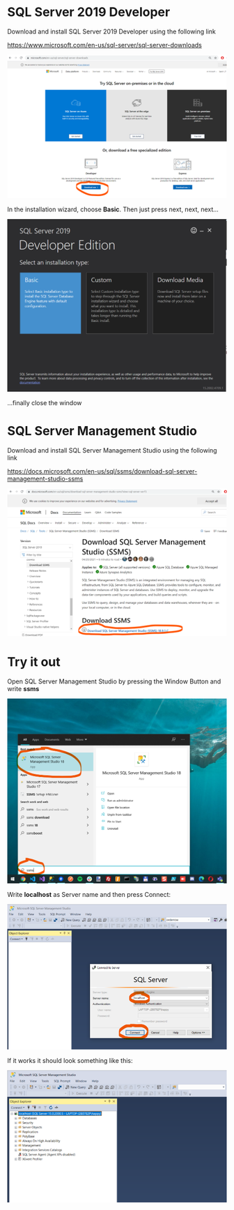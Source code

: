 
# SQL Server 2019 Developer

Download and install SQL Server 2019 Developer using the following link 

https://www.microsoft.com/en-us/sql-server/sql-server-downloads 

![](img/01.png)

In the installation wizard, choose **Basic**. Then just press next, next, next... 

![](img/02.png)

...finally close the window

# SQL Server Management Studio

Download and install SQL Server Management Studio using the following link 

https://docs.microsoft.com/en-us/sql/ssms/download-sql-server-management-studio-ssms

![](img/03.png)

# Try it out

Open SQL Server Management Studio by pressing the Window Button and write **ssms**

![](img/04.png)

Write **localhost** as Server name and then press Connect:

![](img/05.png)

If it works it should look something like this:

![](img/06.png)


